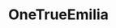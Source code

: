 ---
title: OneTrueEmilia
crosslinks:
- Re_Zero
- Pixiv
- OutOfTheLoop
- Monero
- pantsu
- OneTrueRem
---